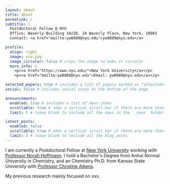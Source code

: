 ```yaml
---
layout: about
title: about
permalink: /
subtitle: |
  Postdoctoral Fellow @ NYU
  Office: Waverly Building 1022D, 24 Waverly Place, New York, 10003
  Contact: <a href="mailto:yw8889@nyu.edu">yw8889@nyu.edu</a>

profile:
  align: right
  image: ycw.jpg
  image_circular: false # crops the image to make it circular
  more_info: >
    <p><a href="https://www.nyu.edu/">New York University</a></p>
    <p><a href="mailto:yw8889@nyu.edu">Email: yw8889@nyu.edu</a></p> 

selected_papers: true # includes a list of papers marked as "selected={true}"
social: false # includes social icons at the bottom of the page

announcements:
  enabled: true # includes a list of news items
  scrollable: true # adds a vertical scroll bar if there are more than 3 news items
  limit: 5 # leave blank to include all the news in the `_news` folder

latest_posts:
  enabled: false
  scrollable: true # adds a vertical scroll bar if there are more than 3 new posts items
  limit: 3 # leave blank to include all the blog posts
---
```


I am currently a Postdoctoral Fellow at [New York University](https://www.nyu.edu/) working with [Professor Norah Hoffmann](https://www.hoffmanngroup.info/). I hold a Bachelor's Degree from Anhui Normal University in Chemistry, and an Chemistry Ph.D. from Kansas State University with [Professor Christine Aikens](https://www.k-state.edu/chem/about/people/faculty/aikens/).

My previous research mainly focused on xxx.
